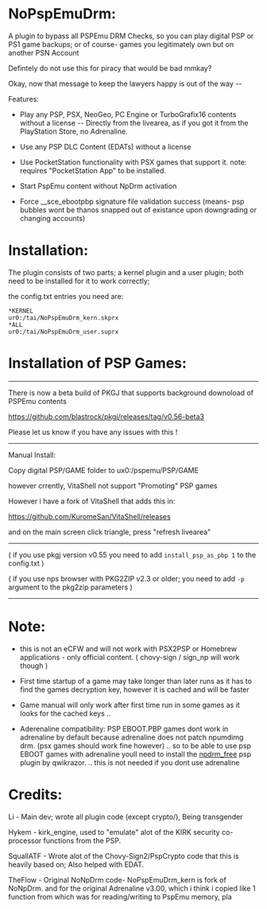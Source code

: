 # NoPspEmuDrm:

A plugin to bypass all PSPEmu DRM Checks,
so you can play digital PSP or PS1 game backups; or of course- games you legitimately own but on another PSN Account

Defintely do not use this for piracy that would be bad mmkay?

Okay, now that message to keep the lawyers happy is out of the way --

Features: 

- Play any PSP, PSX, NeoGeo, PC Engine or TurboGrafix16 contents without a license
-- Directly from the livearea, as if you got it from the PlayStation Store, no Adrenaline.

- Use any PSP DLC Content (EDATs) without a license

- Use PocketStation functionality with PSX games that support it.
  note: requires "PocketStation App" to be installed.

- Start PspEmu content without NpDrm activation

- Force \_\_sce\_ebootpbp signature file validation success (means- psp bubbles wont be thanos snapped out of existance upon downgrading or changing accounts)
  
# Installation:
The plugin consists of two parts; a kernel plugin and a user plugin;
both need to be installed for it to work correctly;

the config.txt entries you need are:

```
*KERNEL
ur0:/tai/NoPspEmuDrm_kern.skprx
*ALL
ur0:/tai/NoPspEmuDrm_user.suprx
```

# Installation of PSP Games:

----

There is now a beta build of PKGJ that supports background downoload of PSPEmu contents 

https://github.com/blastrock/pkgj/releases/tag/v0.56-beta3

Please let us know if you have any issues with this !

----
Manual Install:

Copy digital PSP/GAME folder to ux0:/pspemu/PSP/GAME

however crrently, VitaShell not support "Promoting" PSP games

However i have a fork of VitaShell that adds this in:

https://github.com/KuromeSan/VitaShell/releases

and on the main screen click triangle, press "refresh livearea"

----

( if you use pkgj version v0.55 you need to add `install_psp_as_pbp 1` to the config.txt )

( if you use nps browser with PKG2ZIP v2.3 or older; you need to add `-p` argument to the pkg2zip parameters )

----

# Note:
- this is not an eCFW and will not work with PSX2PSP or Homebrew applications - only official content. ( chovy-sign / sign_np will work though )

- First time startup of a game may take longer than later runs as it has to find the games decryption key, however it is cached and will be faster

- Game manual will only work after first time run in some games as it looks for the cached keys ..

- Aderenaline compatibility: 
PSP EBOOT.PBP games dont work in adrenaline by default because adrenaline does not patch npumdimg drm. (psx games should work fine however)
..
so to be able to use psp EBOOT games with adrenaline youll need to install the [npdrm_free](https://github.com/qwikrazor87/npdrm_free) psp plugin by qwikrazor.
..
this is not needed if you dont use adrenaline

# Credits:

Li         - Main dev; wrote all plugin code (except crypto/), Being transgender

Hykem      - kirk_engine, used to "emulate" alot of the KIRK security co-processor functions from the PSP.

SquallATF  - Wrote alot of the Chovy-Sign2/PspCrypto code that this is heavily based on; Also helped with EDAT. 

TheFlow    - Original NoNpDrm code- NoPspEmuDrm_kern is fork of NoNpDrm.
             and for the original Adrenaline v3.00, which i think i copied like 1 function from
			 which was for reading/writing to PspEmu memory,
 pla
